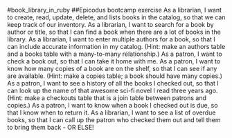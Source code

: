 #book_library_in_ruby
##Epicodus bootcamp exercise
As a librarian, I want to create, read, update, delete, and lists books in the catalog, so that we can keep track of our inventory.
As a librarian, I want to search for a book by author or title, so that I can find a book when there are a lot of books in the library.
As a librarian, I want to enter multiple authors for a book, so that I can include accurate information in my catalog. (Hint: make an authors table and a books table with a many-to-many relationship.)
As a patron, I want to check a book out, so that I can take it home with me.
As a patron, I want to know how many copies of a book are on the shelf, so that I can see if any are available. (Hint: make a copies table; a book should have many copies.)
As a patron, I want to see a history of all the books I checked out, so that I can look up the name of that awesome sci-fi novel I read three years ago. (Hint: make a checkouts table that is a join table between patrons and copies.)
As a patron, I want to know when a book I checked out is due, so that I know when to return it.
As a librarian, I want to see a list of overdue books, so that I can call up the patron who checked them out and tell them to bring them back - OR ELSE!
